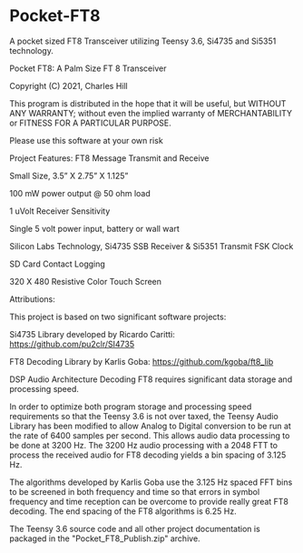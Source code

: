 # Pocket-FT8
A pocket sized FT8 Transceiver utilizing Teensy 3.6, Si4735 and Si5351 technology.

Pocket FT8: A Palm Size FT 8 Transceiver

Copyright (C) 2021, Charles Hill

This program is distributed in the hope that it will be useful, but WITHOUT ANY WARRANTY; without even the implied warranty of MERCHANTABILITY or FITNESS FOR A PARTICULAR PURPOSE.

Please use this software at your own risk

Project Features:
FT8 Message Transmit and Receive

Small Size, 3.5” X 2.75” X 1.125”

100 mW power output @ 50 ohm load

1 uVolt Receiver Sensitivity

Single 5 volt power input, battery or wall wart

Silicon Labs Technology, Si4735 SSB Receiver & Si5351 Transmit FSK Clock

SD Card Contact Logging

320 X 480 Resistive  Color Touch Screen


Attributions:

This project is based on two significant software projects:

 Si4735 Library developed by Ricardo Caritti: https://github.com/pu2clr/SI4735

 FT8 Decoding Library by Karlis Goba: https://github.com/kgoba/ft8_lib

DSP Audio Architecture
Decoding FT8 requires significant data storage and processing speed.

In order to optimize both program storage and processing speed requirements so that the Teensy 3.6 is not over taxed, the Teensy Audio Library has been modified to allow Analog to Digital conversion to be run at the rate of 6400 samples per second. This allows audio data processing to be done at 3200 Hz. The 3200 Hz audio processing with a 2048 FTT to process the received audio for FT8 decoding yields a bin spacing of 3.125 Hz.

The algorithms developed by Karlis Goba use the 3.125 Hz spaced FFT bins to be screened in both frequency and time so that errors in symbol frequency and time reception  can be overcome to provide really great FT8 decoding. The end spacing of the FT8 algorithms is 6.25 Hz.

The Teensy 3.6 source code and all other project documentation is packaged in the "Pocket_FT8_Publish.zip" archive.
